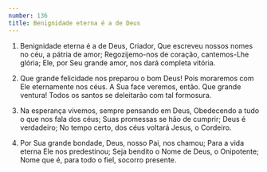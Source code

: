 ```yaml
---
number: 136
title: Benignidade eterna é a de Deus
---
```


1. Benignidade eterna é a de Deus, Criador,
  Que escreveu nossos nomes no céu, a pátria de amor;
  Regozijemo-nos de coração, cantemos-Lhe glória;
  Ele, por Seu grande amor, nos dará completa vitória.

2. Que grande felicidade nos preparou o bom Deus!
  Pois moraremos com Ele eternamente nos céus.
  A Sua face veremos, então. Que grande ventura!
  Todos os santos se deleitarão com tal formosura.

3. Na esperança vivemos, sempre pensando em Deus,
  Obedecendo a tudo o que nos fala dos céus;
  Suas promessas se hão de cumprir; Deus é verdadeiro;
  No tempo certo, dos céus voltará Jesus, o Cordeiro.

4. Por Sua grande bondade, Deus, nosso Pai, nos chamou;
  Para a vida eterna Ele nos predestinou;
  Seja bendito o Nome de Deus, o Onipotente;
  Nome que é, para todo o fiel, socorro presente.
